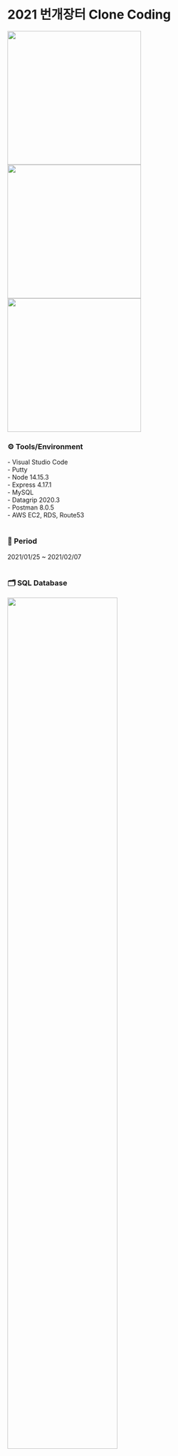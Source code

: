 # 2021 번개장터 Clone Coding
<img src="../master/Img/01_카카오로그인_1.png" height="300"> <img src="../master/Img/03_메인피드_1.png" height="300"> <img src="../master/Img/04_카테고리.png" height="300">

<h3> ⚙ Tools/Environment </h3>
- Visual Studio Code <br>
- Putty<br>
- Node 14.15.3 <br>
- Express 4.17.1 <br>
- MySQL <br>
- Datagrip 2020.3 <br>
- Postman 8.0.5 <br>
- AWS EC2, RDS, Route53
<br><br>
<h3>📅 Period</h3>
2021/01/25 ~ 2021/02/07
<br><br>
<h3>🗂 SQL Database</h3>
<img src="../master/SQL/bunjang.png" width="70%" height="70%">
<br>
<h3>📎 REST API</h3>

| Index | Method | URI | Description |
|:-:|:-:|:-|:-|
|1|POST|/valid-token|Access Token을 통한 유효성 검사 및 카카오 로그인(회원가입)|
|2|GET|/|유저 기반 메인 피드 보기|
|3|GET|/category/:categoryIndex|특정 카테고리 글 보기|
|4|GET|/subCategory/:subCategoryIndex|특정 서브 카테고리 글 보기|
|5|GET|/subsubCategory/:subsubCategoryIndex|특정 서브서브 카테고리 글 보기|
|6|GET|/post/:postIndex|세부 글 보기|
|7|POST|/jjim|게시글 찜/찜 해제 하기|
|8|POST|/follow|게시글 작성자 팔로우/언팔로우 하기|
|9|GET|/post|게시글 작성 전 유저 지역 불러오기|
|10|POST|/post|게시글 작성하기|
|11|GET|/follow-list|팔로잉 (내피드/팔로잉/추천) 항목 보기|
|12|GET|/jjim-list?sort=0|찜 목록 보기|

<br>
<h3> 📼 Explanation </h3>

[![2021 Clone Coding 번개장터팀 Server](http://img.youtube.com/vi/Lp-J59ACagA/0.jpg)](https://youtu.be/Lp-J59ACagA) <br>
https://www.youtube.com/watch?v=Lp-J59ACagA
